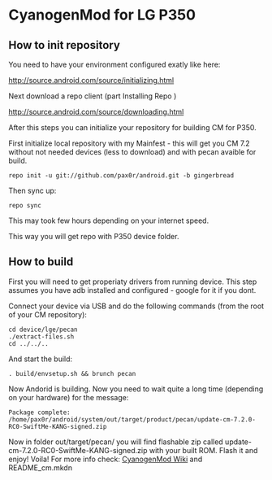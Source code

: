 CyanogenMod for LG P350
=======================

How to init repository
----------------------

You need to have your environment configured exatly like here: 

   http://source.android.com/source/initializing.html 

Next download a repo client (part Installing Repo )

   http://source.android.com/source/downloading.html

After this steps you can initialize your repository for building CM for P350.

First initialize local repository with my Mainfest - this will get you CM 7.2 without not needed devices (less to download) and with pecan avaible for build.

    repo init -u git://github.com/pax0r/android.git -b gingerbread

Then sync up:

    repo sync

This may took few hours depending on your internet speed.

This way you will get repo with P350 device folder.

How to build
------------
First you will need to get properiaty drivers from running device.
This step assumes you have adb installed and configured - google for it if you dont.

Connect your device via USB and do the following commands (from the root of your CM repository):

    cd device/lge/pecan
    ./extract-files.sh
    cd ../../..

And start the build:

    . build/envsetup.sh && brunch pecan

Now Andorid is building. Now you need to wait quite a long time (depending on your hardware) for the message:

    Package complete: /home/pax0r/android/system/out/target/product/pecan/update-cm-7.2.0-RC0-SwiftMe-KANG-signed.zip

Now in folder out/target/pecan/ you will find flashable zip called update-cm-7.2.0-RC0-SwiftMe-KANG-signed.zip with your built ROM. Flash it and enjoy! Voila!
For more info check:
[CyanogenMod Wiki](http://wiki.cyanogenmod.com/) and README_cm.mkdn